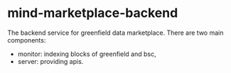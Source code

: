 # mind-marketplace-backend

The backend service for greenfield data marketplace. There are two main components:
* monitor: indexing blocks of greenfield and bsc,
* server: providing apis.

